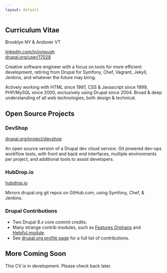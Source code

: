 ```yaml
---
layout: default
---
```


Curriculum Vitae
----------------


<article>

Brooklyn NY & Andover VT

[linkedin.com/in/jonpugh](http://linkedin.com/in/jonpugh) <br/>
[drupal.org/user/17028](http://drupal.org/user/17028)

Creative software engineer with a focus on tools for more efficient development,
retiring from Drupal for Symfony, Chef, Vagrant, Jekyll, Jenkins, and whatever the future may bring.

Actively working with HTML since 1997, CSS & Javascript since 1999, PHP/MySQL since 2000, exclusively using Drupal since 2004.  Broad & deep understanding of all web technologies, both design & technical.

Open Source Projects
--------------------

### DevShop

[drupal.org/project/devshop](http://drupal.org/project/devshop)

An open source version of a Drupal dev cloud service. Git powered dev-ops workflow tools, with front and back end interfaces, multiple environments per project, and additional tools to assist developers.

### HubDrop.io

[hubdrop.io](http://hubdrop.io)

Mirrors drupal.org git repos on GitHub.com, using Symfony, Chef, & Jenkins.

### Drupal Contributions

- Two Drupal 8.x core commit credits.
- Many strange contrib modules, such as [Features Orphans](https://drupal.org/user/17028) and [Helpful.module](https://drupal.org/project/helpful).
- See [drupal.org profile page](https://drupal.org/user/17028) for a full list of contributions.

More Coming Soon
----------------

This CV is in development. Please check back later.

<!--
Major Client Projects
---------------------



Work Experience
---------------
Founder & CEO, ThinkDrop Consulting  | December 2009 - Present
Clients include Sony Music, Institute for Integrative Nutrition, Lullabot/MSNBC, and Harvard Medical School.
-->
</article>